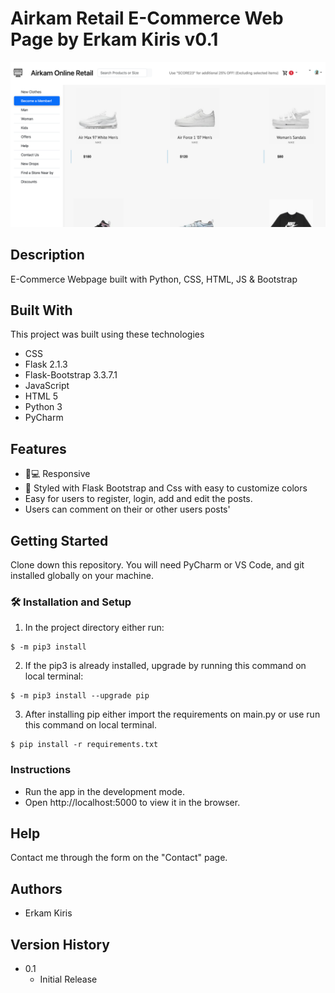# Airkam Retail E-Commerce Web Page by Erkam Kiris v0.1
![alt text](https://github.com/erkamkrs/Airkam-Retail/blob/master/static/images/screenshot.png)

## Description
E-Commerce Webpage built with Python, CSS, HTML, JS & Bootstrap

## Built With
This project was built using these technologies 
- CSS
- Flask 2.1.3
- Flask-Bootstrap 3.3.7.1
- JavaScript
- HTML 5
- Python 3
- PyCharm

## Features 
- 📱💻 Responsive
- 🎨 Styled with Flask Bootstrap and Css with easy to customize colors
- Easy for users to register, login, add and edit the posts.
- Users can comment on their or other users posts'

## Getting Started

Clone down this repository. You will need PyCharm or VS Code, and git installed globally on your machine.

### 🛠 Installation and Setup

1. In the project directory either run: 

```
$ -m pip3 install 
```

2. If the pip3 is already installed, upgrade by running this command on local terminal: 

```
$ -m pip3 install --upgrade pip
```

3. After installing pip either import the requirements on main.py or use run this command on local terminal. 

```
$ pip install -r requirements.txt
```

### Instructions

* Run the app in the development mode.
* Open http://localhost:5000 to view it in the browser. 



## Help

Contact me through the form on the "Contact" page.

## Authors

* Erkam Kiris 

## Version History

* 0.1
    * Initial Release
